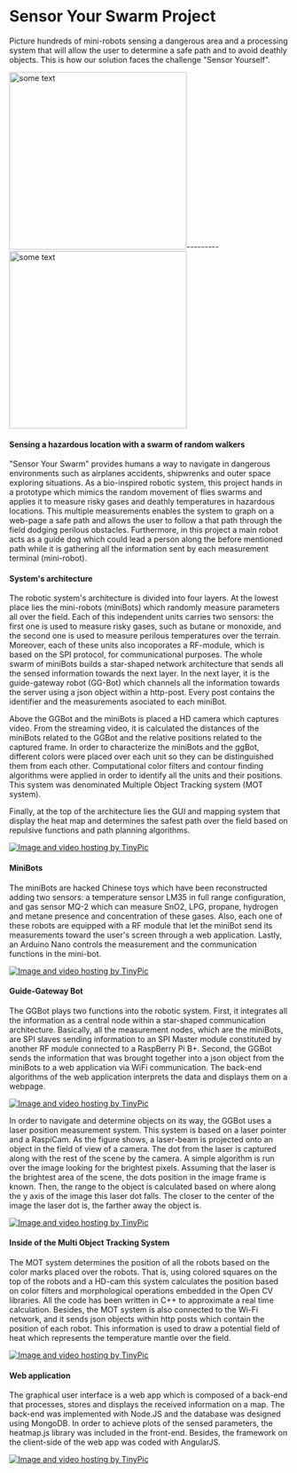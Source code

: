 # Sensor Your Swarm Project

<p>Picture hundreds of mini-robots sensing a dangerous area and a processing system that will allow the user to determine a safe path and to avoid deathly objects. This is how our solution faces the challenge "Sensor Yourself".</p>

<IMG SRC="http://i.dailymail.co.uk/i/pix/2011/08/23/article-0-02D26216000005DC-732_468x375.jpg" ALT="some text" WIDTH=320 HEIGHT=320>---------<IMG SRC="http://groups.csail.mit.edu/drl/BoeingPages/ResearchProblems/whole-swarm-from-above.jpg" ALT="some text" WIDTH=320 HEIGHT=320>

<h4>Sensing a hazardous location with a swarm of random walkers</h4>

<p>"Sensor Your Swarm" provides humans a way to navigate in dangerous environments such as airplanes accidents, shipwrenks and outer space exploring situations. As a bio-inspired robotic system, this project hands in a prototype which mimics the random movement of flies swarms and applies it to measure risky gases and deathly temperatures in hazardous locations. This multiple measurements enables the system to graph on a web-page a safe path and allows the user to follow a that path through the field dodging perilous obstacles. Furthermore, in this project a main robot acts as a guide dog which could lead a person along the before mentioned path while it is gathering all the information sent by each measurement terminal (mini-robot).</p>

<h4>System's architecture</h4>

<p>The robotic system's architecture is divided into four layers. At the lowest place lies the mini-robots (miniBots) which randomly measure parameters all over the field. Each of this independent units carries two sensors: the first one is used to measure risky gases, such as butane or monoxide, and the second one is used to measure perilous temperatures over the terrain. Moreover, each of these units also incoporates a RF-module, which is based on the SPI protocol, for communicational purposes. The whole swarm of miniBots builds a star-shaped network architecture that sends all the sensed information towards the next layer. In the next layer, it is the guide-gateway robot (GG-Bot) which channels all the information towards the server using a json object within a http-post. Every post contains the identifier and the measurements asociated to each miniBot.</p>

<p>Above the GGBot and the miniBots is placed a HD camera which captures video. From the streaming video, it is calculated the distances of the miniBots related to the GGBot and the relative positions related to the captured frame. In order to characterize the miniBots and the ggBot, different colors were placed over each unit so they can be distinguished them from each other. Computational color filters and contour finding algorithms were applied in order to identify all the units and their positions. This system was denominated Multiple Object Tracking system (MOT system). 

<p>Finally, at the top of the architecture lies the GUI and mapping system that display the heat map and determines the safest path over the field based on repulsive functions and path planning algorithms.</p>

<a href="http://es.tinypic.com?ref=6zq6wg" target="_blank"><img src="http://i58.tinypic.com/6zq6wg.jpg" border="0" alt="Image and video hosting by TinyPic"></a>

<h4>MiniBots</h4>
<p>The miniBots are hacked Chinese toys which have been reconstructed adding two sensors: a temperature sensor LM35 in full range configuration, and gas sensor MQ-2 which can measure SnO2, LPG, propane, hydrogen and metane presence and concentration of these gases. Also, each one of these robots are equipped with a RF module that let the miniBot send its measurements toward the user's screen through a web application. Lastly, an Arduino Nano controls the measurement and the communication functions in the mini-bot.</p>

<a href="http://es.tinypic.com?ref=fu49id" target="_blank"><img src="http://i59.tinypic.com/fu49id.png" border="0" alt="Image and video hosting by TinyPic"></a>

<h4>Guide-Gateway Bot</h4>
<p>The GGBot plays two functions into the robotic system. First, it integrates all the information as a central node within a star-shaped communication architecture. Basically, all the measurement nodes, which are the miniBots, are SPI slaves sending information to an SPI Master module constituted by another RF module connected to a RaspBerry Pi B+. Second, the GGBot sends the information that was brought together into a json object from the miniBots to a web application via WiFi communication. The back-end algorithms of the web application interprets the data and displays them on a webpage.</p>

<a href="http://es.tinypic.com?ref=2nk6fc6" target="_blank"><img src="http://i59.tinypic.com/2nk6fc6.png" border="0" alt="Image and video hosting by TinyPic"></a>

<p>In order to navigate and determine objects on its way, the GGBot uses a laser position measurement system. This system is based on a laser pointer and a RaspiCam. As the figure shows, a laser-beam is projected onto an object in the field of view of a camera. The dot from the laser is captured along with the rest of the scene by the camera. A simple algorithm is run over the image looking for the brightest pixels. Assuming that the laser is the brightest area of the scene, the dots position in the image frame is known. Then, the range to the object is calculated based on where along the y axis of the image this laser dot falls. The closer to the center of the image the laser dot is, the farther away the object is.</p>

<a href="http://es.tinypic.com?ref=23kxhyg" target="_blank"><img src="http://i61.tinypic.com/23kxhyg.jpg" border="0" alt="Image and video hosting by TinyPic"></a>

<h4>Inside of the Multi Object Tracking System</h4>
<p>The MOT system determines the position of all the robots based on the color marks placed over the robots. That is, using colored squares on the top of the robots and a HD-cam this system calculates the position based on color filters and morphological operations embedded in the Open CV libraries. All the code has been written in C++ to approximate a real time calculation. Besides, the MOT system is also connected to the Wi-Fi network, and it sends json objects within http posts which contain the position of each robot. This information is used to draw a potential field of heat which represents the temperature mantle over the field.</p>

<a href="http://es.tinypic.com?ref=nodlag" target="_blank"><img src="http://i59.tinypic.com/nodlag.jpg" border="0" alt="Image and video hosting by TinyPic"></a>

<h4>Web application</h4>
<p>The graphical user interface is a web app which is composed of a back-end that processes, stores and displays the received information on a map. The back-end was implemented with Node.JS and the database was designed using MongoDB. In order to achieve plots of the sensed parameters, the heatmap.js library was included in the front-end. Besides, the framework on the client-side of the web app was coded with AngularJS.</p>

<a href="http://tinypic.com?ref=25z79yb" target="_blank"><img src="http://i59.tinypic.com/25z79yb.png" border="0" alt="Image and video hosting by TinyPic"></a>

